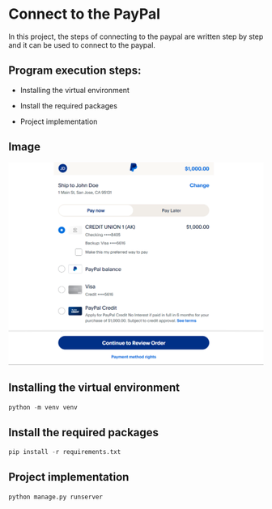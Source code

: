 
# Connect to the PayPal


In this project, the steps of connecting to the paypal are written step by step and it can be used to connect to the paypal.





## Program execution steps:

- Installing the virtual environment

- Install the required packages

- Project implementation

## Image

![Image Stripe](https://github.com/mojikarimi/dhango-paypal/blob/master/Media/image-paypal.png)

## Installing the virtual environment

```python
python -m venv venv
```

## Install the required packages

```python
pip install -r requirements.txt
```

## Project implementation

```python
python manage.py runserver
```
